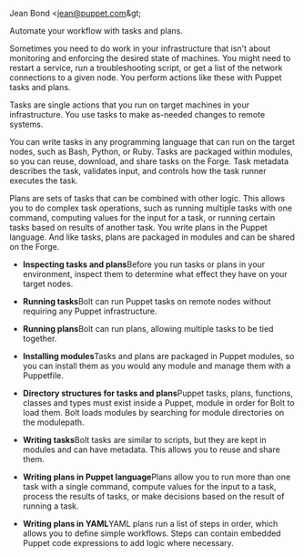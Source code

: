 <?xml version="1.0" encoding="UTF-8"?><?path2rootmap-uri ./?>
<!DOCTYPE topic
  PUBLIC "-//OASIS//DTD DITA Topic//EN" "topic.dtd">
<topic id="tasks-and-plans"><title>Tasks and plans</title><prolog><author>Jean Bond &lt;jean@puppet.com\&gt;</author></prolog><body><p>Automate your workflow with tasks and plans.</p><p>Sometimes you need to do work in your infrastructure that isn't about monitoring and enforcing the desired state of machines. You might need to restart a service, run a troubleshooting script, or get a list of the network connections to a given node. You perform actions like these with Puppet tasks and plans.</p></body><topic id="tasks"><title>Tasks</title><body><p>Tasks are single actions that you run on target machines in your infrastructure. You use tasks to make as-needed changes to remote systems.</p><p>You can write tasks in any programming language that can run on the target nodes, such as Bash, Python, or Ruby. Tasks are packaged within modules, so you can reuse, download, and share tasks on the Forge. Task metadata describes the task, validates input, and controls how the task runner executes the task.</p></body></topic><topic id="plans"><title>Plans</title><body><p>Plans are sets of tasks that can be combined with other logic. This allows you to do complex task operations, such as running multiple tasks with one command, computing values for the input for a task, or running certain tasks based on results of another task. You write plans in the Puppet language. And like tasks, plans are packaged in modules and can be shared on the Forge.</p><ul><li><p><b><xref href="inspecting_tasks_and_plans.md" format="dita" type="topic">Inspecting tasks and plans</xref></b><?linebreak?>Before you run tasks or plans in your environment, inspect them to determine what effect they have on your target nodes.</p></li><li><p><b><xref href="bolt_running_tasks.md#" format="dita" type="topic">Running tasks</xref></b><?linebreak?>Bolt can run Puppet tasks on remote nodes without requiring any Puppet infrastructure. </p></li><li><p><b><xref href="bolt_running_plans.md#" format="dita" type="topic">Running plans</xref></b><?linebreak?>Bolt can run plans, allowing multiple tasks to be tied together. </p></li><li><p><b><xref href="bolt_installing_modules.md#" format="dita" type="topic">Installing modules</xref></b><?linebreak?>Tasks and plans are packaged in Puppet modules, so you can install them as you would any module and manage them with a Puppetfile. </p></li><li><p><b><xref href="directory_structure.md#" format="dita" type="topic">Directory structures for tasks and plans</xref></b><?linebreak?>Puppet tasks, plans, functions, classes and types must exist inside a Puppet, module in order for Bolt to load them. Bolt loads modules by searching for module directories on the modulepath.</p></li><li><p><b><xref href="writing_tasks.md#" format="dita" type="topic">Writing tasks</xref></b><?linebreak?>Bolt tasks are similar to scripts, but they are kept in modules and can have metadata. This allows you to reuse and share them.</p></li><li><p><b><xref href="writing_plans.md#" format="dita" type="topic">Writing plans in Puppet language</xref></b><?linebreak?>Plans allow you to run more than one task with a single command, compute values for the input to a task, process the results of tasks, or make decisions based on the result of running a task.</p></li><li><p><b><xref href="writing_yaml_plans.md#" format="dita" type="topic">Writing plans in YAML</xref></b><?linebreak?>YAML plans run a list of steps in order, which allows you to define simple workflows. Steps can contain embedded Puppet code expressions to add logic where necessary.</p></li></ul></body></topic></topic>